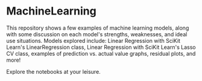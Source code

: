 # MachineLearning

This repository shows a few examples of machine learning models, along with some discussion on each model's strengths, weaknesses, and ideal use situations. Models explored include: Linear Regression with SciKit Learn's LinearRegression class, Linear Regression with SciKit Learn's Lasso CV class, examples of prediction vs. actual value graphs, residual plots, and more!

Explore the notebooks at your leisure.
